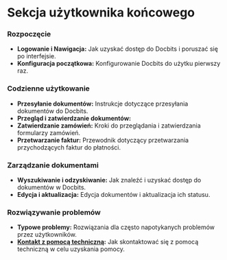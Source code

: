 # Sekcja użytkownika końcowego

### Rozpoczęcie

* **Logowanie i Nawigacja:** Jak uzyskać dostęp do Docbits i poruszać się po interfejsie.
* **Konfiguracja początkowa:** Konfigurowanie Docbits do użytku pierwszy raz.

### Codzienne użytkowanie

* **Przesyłanie dokumentów:** Instrukcje dotyczące przesyłania dokumentów do Docbits.
* **Przegląd i zatwierdzanie dokumentów:**
* **Zatwierdzanie zamówień:** Kroki do przeglądania i zatwierdzania formularzy zamówień.
* **Przetwarzanie faktur:** Przewodnik dotyczący przetwarzania przychodzących faktur do płatności.

### Zarządzanie dokumentami

* **Wyszukiwanie i odzyskiwanie:** Jak znaleźć i uzyskać dostęp do dokumentów w Docbits.
* **Edycja i aktualizacja:** Edycja dokumentów i aktualizacja ich statusu.

### Rozwiązywanie problemów

* **Typowe problemy:** Rozwiązania dla często napotykanych problemów przez użytkowników.
* [**Kontakt z pomocą techniczną**](ressources-and-support/user-support.md)**:** Jak skontaktować się z pomocą techniczną w celu uzyskania pomocy.
